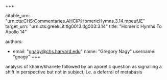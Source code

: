 +++


citable_urn: "urn:cts:CHS:Commentaries.AHCIP:HomericHymns.3.14.mpeufJE"
target_urn: "urn:cts:greekLit:tlg0013.tlg003:3.14"
title: "Homeric Hymns To Apollo 14"

authors:
- email: "gnagy@chs.harvard.edu"
  name: "Gregory Nagy"
  username: "gnagy"
+++

<p>analysis of khaire/khairete followed by an aporetic question as signalling a shift in perspective but not in subject, i.e. a deferral of metabasis</p>